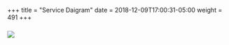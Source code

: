 +++
title = "Service Daigram"
date = 2018-12-09T17:00:31-05:00
weight = 491
+++

### ![](/images/kubernetes/application-service.png) 
